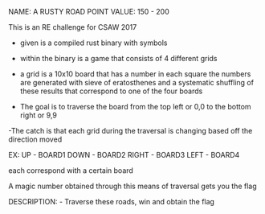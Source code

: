 NAME: A RUSTY ROAD
POINT VALUE: 150 - 200

This is an RE challenge for CSAW 2017
- given is a compiled rust binary with symbols
- within the binary is a game that consists of 4 different grids

- a grid is a 10x10 board that has a number in each square
the numbers are generated with sieve of eratosthenes and a systematic shuffling
of these results that correspond to one of the four boards

- The goal is to traverse the board from the top left or 0,0 to 
the bottom right or 9,9

-The catch is that each grid during the traversal is changing based off the 
direction moved

EX: UP - BOARD1
    DOWN - BOARD2
    RIGHT - BOARD3
    LEFT - BOARD4

each correspond with a certain board

A magic number obtained through this means of traversal gets you the flag

DESCRIPTION:
    - Traverse these roads, win and obtain the flag
